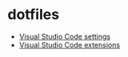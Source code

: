 # dotfiles

* [Visual Studio Code settings](/settings.json.md)
* [Visual Studio Code extensions](/extensions.md)
